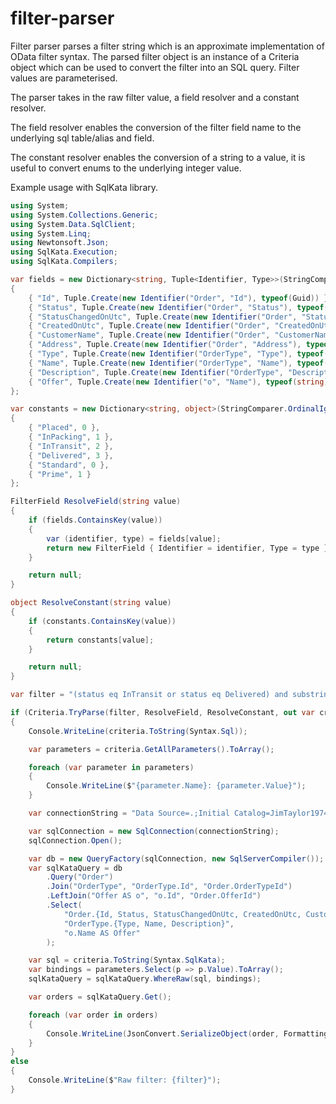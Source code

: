# filter-parser

Filter parser parses a filter string which is an approximate implementation of OData filter syntax.
The parsed filter object is an instance of a Criteria object which can be used to convert the filter into an SQL query.
Filter values are parameterised.

The parser takes in the raw filter value, a field resolver and a constant resolver.

The field resolver enables the conversion of the filter field name to the underlying sql table/alias and field.

The constant resolver enables the conversion of a string to a value, it is useful to convert enums to the underlying integer value.

Example usage with SqlKata library.

```csharp
using System;
using System.Collections.Generic;
using System.Data.SqlClient;
using System.Linq;
using Newtonsoft.Json;
using SqlKata.Execution;
using SqlKata.Compilers;
```

```csharp
var fields = new Dictionary<string, Tuple<Identifier, Type>>(StringComparer.OrdinalIgnoreCase)
{
    { "Id", Tuple.Create(new Identifier("Order", "Id"), typeof(Guid)) },
    { "Status", Tuple.Create(new Identifier("Order", "Status"), typeof(int)) },
    { "StatusChangedOnUtc", Tuple.Create(new Identifier("Order", "StatusChangedOnUtc"), typeof(DateTime)) },
    { "CreatedOnUtc", Tuple.Create(new Identifier("Order", "CreatedOnUtc"), typeof(DateTime)) },
    { "CustomerName", Tuple.Create(new Identifier("Order", "CustomerName"), typeof(string)) },
    { "Address", Tuple.Create(new Identifier("Order", "Address"), typeof(string)) },
    { "Type", Tuple.Create(new Identifier("OrderType", "Type"), typeof(int)) },
    { "Name", Tuple.Create(new Identifier("OrderType", "Name"), typeof(string)) },
    { "Description", Tuple.Create(new Identifier("OrderType", "Description"), typeof(string)) },
    { "Offer", Tuple.Create(new Identifier("o", "Name"), typeof(string)) }
};

var constants = new Dictionary<string, object>(StringComparer.OrdinalIgnoreCase)
{
    { "Placed", 0 },
    { "InPacking", 1 },
    { "InTransit", 2 },
    { "Delivered", 3 },
    { "Standard", 0 },
    { "Prime", 1 }
};

FilterField ResolveField(string value)
{
    if (fields.ContainsKey(value))
    {
        var (identifier, type) = fields[value];
        return new FilterField { Identifier = identifier, Type = type };
    }

    return null;
}

object ResolveConstant(string value)
{
    if (constants.ContainsKey(value))
    {
        return constants[value];
    }

    return null;
}

var filter = "(status eq InTransit or status eq Delivered) and substring(CustomerName, 1, 3) eq 'Jim'";

if (Criteria.TryParse(filter, ResolveField, ResolveConstant, out var criteria))
{
    Console.WriteLine(criteria.ToString(Syntax.Sql));

    var parameters = criteria.GetAllParameters().ToArray();

    foreach (var parameter in parameters)
    {
        Console.WriteLine($"{parameter.Name}: {parameter.Value}");
    }

    var connectionString = "Data Source=.;Initial Catalog=JimTaylor1974FilterParserExampleData;Integrated Security=true;";

    var sqlConnection = new SqlConnection(connectionString);
    sqlConnection.Open();

    var db = new QueryFactory(sqlConnection, new SqlServerCompiler());
    var sqlKataQuery = db
        .Query("Order")
        .Join("OrderType", "OrderType.Id", "Order.OrderTypeId")
        .LeftJoin("Offer AS o", "o.Id", "Order.OfferId")
        .Select(
            "Order.{Id, Status, StatusChangedOnUtc, CreatedOnUtc, CustomerName, Address}",
            "OrderType.{Type, Name, Description}",
            "o.Name AS Offer"
        );

    var sql = criteria.ToString(Syntax.SqlKata);
    var bindings = parameters.Select(p => p.Value).ToArray();
    sqlKataQuery = sqlKataQuery.WhereRaw(sql, bindings);

    var orders = sqlKataQuery.Get();

    foreach (var order in orders)
    {
        Console.WriteLine(JsonConvert.SerializeObject(order, Formatting.Indented));
    }
}
else
{
    Console.WriteLine($"Raw filter: {filter}");
}
```
